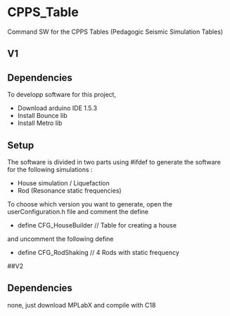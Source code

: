 # CPPS_Table
Command SW for the CPPS Tables (Pedagogic Seismic Simulation Tables)

## V1
## Dependencies

To developp software for this project,
* Download arduino IDE 1.5.3
* Install Bounce lib
* Install Metro lib

## Setup

The software is divided in two parts using #ifdef to generate the software for the following simulations :
* House simulation / Liquefaction
* Rod (Resonance static frequencies)

To choose which version you want to generate, open the userConfiguration.h file and comment the define 
* define CFG_HouseBuilder           // Table for creating a house

and uncomment the following define

* define CFG_RodShaking             // 4 Rods with static frequency

##V2
## Dependencies
none, just download MPLabX and compile with C18
